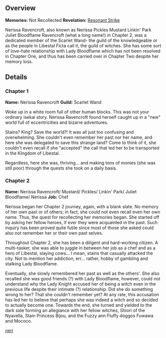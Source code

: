 <!-- title: Nerissa Ravencroft -->
<!-- quote: Oh where, oh where is my brave knight?-->
<!-- chapters: -1 -->
<!-- images: (Nerissa's Chapter 1 Profile), (Nerissa in the "Start Again" MV), (Nerissa acivating her Revelation), (Nerissa's Chapter 2 Profile), (Nerissa turning against Fia in Chapter 2's Ending) -->
<!-- model: false -->

## Overview

**Memories:** Not Recollected
**Revelation:** [Resonant Strike](#entry:resonant-strike-entry)

Nerissa Ravencroft, also known as Nerissa Pickles Mustard Linkin' Park Juliet Bloodflame Ravencroft (what a long name!) in Chapter 2, was a dedicated member of the Scarlet Wand- the guild of the knowledgeable or as the people in Libestal Ficta call it, the guild of witches. She has some sort of love-hate relationship with Lady Bloodflame which has not been resolved in Chapter One, and thus has been carried over in Chapter Two despite her memory loss.

## Details

### Chapter 1

**Name:** Nerissa Ravencroft
**Guild:** Scarlet Wand

Woke up in a white room full of other human blocks. This was not your ordinary isekai story. Nerissa Ravencroft found herself caught up in a "new" world full of eccentricities and bizarre adventures. 

Stains? King? Save the world?! It was all just too confusing and overwhelming. She couldn't even remember her past nor her name, and here she was delegated to save this strange land? Come to think of it, she couldn't even recall if she "accepted" the call that led her to be transported in the Kingdom of Libestal.

Regardless, here she was, thriving... and making tons of monies (she was still poor) through the quests she took on a daily basis. 


### Chapter 2

**Name:** Nerissa Ravencroft/ Mustard/ Pickles/ Linkin' Park/ Juliet Bloodflame/ Nerissa
**Job:** Chef

Nerissa began her Chapter 2 journey, again, with a blank slate. No memory of her own past or of others; in fact, she could not even recall even her own name. Thus, the quest for recollecting her memories began. She started off by asking her fellow heroes, if ever they were acquainted in the past. Such inquiry has been proved quite futile since most of those she asked could also not remember her or their own past selves.

Throughout Chapter 2, she has been a diligent and hard-working citizen. A multi-tasker, she was able to juggle in between her job as a chef and as a hero of Libestal, slaying cows... I mean, stains that casually attacked the city. Not to mention her addiction, err... rather, hobby of gambling and stalking Lady Bloodflame.

Eventually, she slowly remembered her past as well as the others'. She also recalled she was good friends (?) with Lady Bloodflame, however, could not understand why the Lady Knight accused her of being a witch even in the previous life despite their intimate (?) relationship. Did she do something wrong to her? That she couldn't remember yet? At any rate, this accusation has led her to believe that perhaps she was indeed a witch and so decided to actually become one. Towards the end, she turned and yielded to the dark side forming an allegiance with her fellow witches, Shiori of the Nyavella, Stain Princess Bijou, and the Fuzzy ann Fluffy doggos Fuwawa and Mococo.

[neri](#easter:easter-nerissa)
